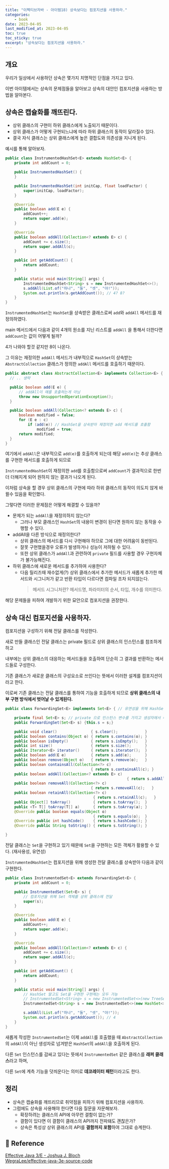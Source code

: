 ```yaml
---
title: "이펙티브자바 - 아이템18) 상속보다는 컴포지션을 사용하라."
categories: 
    - book
date: 2023-04-05
last_modified_at: 2023-04-05
toc: true
toc_sticky: true
excerpt: "상속보다는 컴포지션을 사용하라."
---
```


## 개요

우리가 일상에서 사용하던 상속은 몇가지 치명적인 단점을 가지고 있다.

이번 아이템에서는 상속의 문제점들을 알아보고 상속의 대안인 컴포지션을 사용하는 방법을 알아본다.

## 상속은 캡슐화를 깨뜨린다.

- 상위 클래스의 구현이 하위 클래스에게 노출되기 때문이다.
- 상위 클래스가 어떻게 구현되느냐에 따라 하위 클래스의 동작이 달라질수 있다.
- 결국 자식 클래스는 상위 클래스에게 높은 결합도와 의존성을 지니게 된다.

예시를 통해 알아보자.

```java
public class InstrumentedHashSet<E> extends HashSet<E> {
    private int addCount = 0;

    public InstrumentedHashSet() {
    }

    public InstrumentedHashSet(int initCap, float loadFactor) {
        super(initCap, loadFactor);
    }

    @Override 
    public boolean add(E e) {
        addCount++;
        return super.add(e);
    }

    @Override 
    public boolean addAll(Collection<? extends E> c) {
        addCount += c.size();
        return super.addAll(c);
    }

    public int getAddCount() {
        return addCount;
    }

    public static void main(String[] args) {
        InstrumentedHashSet<String> s = new InstrumentedHashSet<>();
        s.addAll(List.of("하나", "둘", "셋", "야!"));
        System.out.println(s.getAddCount()); // 4? 8?
    }
}
```

`InstrumentedHashSet`는 `HashSet`을 상속받은 클래스로써 `add`와 `addAll` 메서드를 재정의하였다.

main 메서드에서 다음과 같이 4개의 원소를 지닌 리스트를 `addAll` 을 통해서 더한다면 `addCount`는 값이 어떻게 될까?

4가 나와야 할것 같지만 8이 나온다.

그 이유는 재정의한 `addAll` 메서드가 내부적으로 `HashSet`이 상속받는 `AbstractCollection` 클래스가 정의한 `addAll` 메서드를 호출하기 때문이다.

```java
public abstract class AbstractCollection<E> implements Collection<E> {
  // .. 생략

  public boolean add(E e) {
      // addAll이 얘를 호출하는게 아님
      throw new UnsupportedOperationException();
  }

  public boolean addAll(Collection<? extends E> c) {
      boolean modified = false;
      for (E e : c)
          if (add(e)) // HashSet을 상속받아 재정의한 add 메서드를 호출함
              modified = true;
      return modified;
  }
}
```

여기에서 `addAll`은 내부적으로 `add(e)`를 호출하게 되는데 해당 `add(e)`는 추상 클래스를 구현한 메서드를 호출하게 되므로 

`InstrumentedHashSet`이 재정의한 `add`를 호출함으로써 `addCount`가 결과적으로 한번더 더해지게 되어 원하지 않는 결과가 나오게 된다.

이처럼 상속을 할 경우 상위 클래스의 구현에 따라 하위 클래스의 동작이 의도치 않게 바뀔수 있음을 확인했다.

그렇다면 이러한 문제점은 어떻게 해결할 수 있을까?

- 문제가 되는 `addAll`을 재정의하지 않는다?
  - 그러나 부모 클래스인 `HashSet`의 내용이 변경이 된다면 원하지 않는 동작을 수행할 수 있다.
- addAll을 다른 방식으로 재정의한다?
  - 상위 클래스의 메서드를 다시 구현해야 하므로 그에 대한 어려움이 동반된다.
  - 잘못 구현했을경우 오류가 발생하거나 성능이 저하될 수 있다.
  - 또한 상위 클래스가 `addAll`과 관련하여 `private` 필드를 사용할 경우 구현자체가 불가능해진다.
- 하위 클래스에 새로운 메서드를 추가하여 사용한다?
  - 다음 릴리즈때 재수없게(?) 상위 클래스에서 추가한 메서드가 새롭게 추가한 메서드와 시그니처가 같고 반환 타입이 다르다면 컴파일 조차 되지않는다.
    > 메서드 시그니처란? 메서드명, 파라미터의 순서, 타입, 개수를 의미한다. 

해당 문제들을 피하여 개발하기 위한 묘안으로 컴포지션을 권장한다.

## 상속 대신 컴포지션을 사용하자.

컴포지션을 구성하기 위해 전달 클래스를 작성한다.

새로 만들 클래스인 전달 클래스는 private 필드로 상위 클래스의 인스턴스를 참조하게 하고 

내부에는 상위 클래스의 대응하는 메서드들을 호출하여 단순히 그 결과를 반환하는 메서드들로 구성한다.

기존 클래스가 새로운 클래스의 구성요소로 쓰인다는 뜻에서 이러한 설계를 컴포지션이라고 한다.

이로써 기존 클래스는 전달 클래스를 통하여 기능을 호출하게 되므로 **상위 클래스의 내부 구현 방식에서 벗어날 수 있게된다.**

```java
public class ForwardingSet<E> implements Set<E> { // 유연성을 위해 HashSet의 모든 기능을 정의한 Set을 구현

    private final Set<E> s; // private 으로 인스턴스 변수를 가지고 생성자에서 매개변수로 받는다.
    public ForwardingSet(Set<E> s) {this.s = s;}

    public void clear()               { s.clear();            }
    public boolean contains(Object o) { return s.contains(o); }
    public boolean isEmpty()          { return s.isEmpty();   }
    public int size()                 { return s.size();      }
    public Iterator<E> iterator()     { return s.iterator();  }
    public boolean add(E e)           { return s.add(e);      }
    public boolean remove(Object o)   { return s.remove(o);   }
    public boolean containsAll(Collection<?> c)
                                   	  { return s.containsAll(c); }
    public boolean addAll(Collection<? extends E> c)
    								                  { return s.addAll(c);      }
    public boolean removeAll(Collection<?> c)
                                   	  { return s.removeAll(c);   }
    public boolean retainAll(Collection<?> c)
                                   	   { return s.retainAll(c);   }
    public Object[] toArray()          { return s.toArray();  }
    public <T> T[] toArray(T[] a)      { return s.toArray(a); }
    @Override public boolean equals(Object o)
                                       { return s.equals(o);  }
    @Override public int hashCode()    { return s.hashCode(); }
    @Override public String toString() { return s.toString(); }

}
```

전달 클래스는 `Set`을 구현하고 있기 때문에 `Set`을 구현하는 모든 객체가 활용할 수 있다. (재사용성, 유연성)

`InstrumentedHashSet`는 컴포지션을 위해 생성한 전달 클래스를 상속받아 다음과 같이 구현한다.

```java
public class InstrumentedSet<E> extends ForwardingSet<E> {
    private int addCount = 0;

    public InstrumentedSet(Set<E> s) {
        // 컴포지션을 위해 Set 객체를 상위 클래스에 전달
        super(s);
    }

    @Override 
    public boolean add(E e) {
        addCount++;
        return super.add(e);
    }

    @Override 
    public boolean addAll(Collection<? extends E> c) {
        addCount += c.size();
        return super.addAll(c);
    }

    public int getAddCount() {
        return addCount;
    }

    public static void main(String[] args) {
        // HashSet 말고도 Set을 구현한 구현체는 모두 가능
        // InstrumentedSet<String> s = new InstrumentedSet<>(new TreeSet<>()); 
        InstrumentedSet<String> s = new InstrumentedSet<>(new HashSet<>()); 

        s.addAll(List.of("하나", "둘", "셋", "야!"));
        System.out.println(s.getAddCount()); // 4
    }
}
```

새롭게 작성한 `InstrumentedSet`는 이제 `addAll`를 호출했을 때 `AbstractCollection`의 `addAll`이 아닌 생성자로 넘겨받은 `HashSet`의 `addAll`을 호출하게 된다.

다른 `Set` 인스턴스를 감싸고 있다는 뜻에서 `InstrumentedSet` 같은 클래스를 **래퍼 클래스**라고 하며,

다른 `Set`에 계측 기능을 덧씌운다는 의미로 **데코레이터 패턴**이라고도 한다.

## 정리

- 상속은 캡슐화를 깨뜨리므로 취약점을 피하기 위해 컴포지션을 사용하자.
- 그럼에도 상속을 사용해야 한다면 다음 질문을 자문해보자.
  - 확장하려는 클래스의 API에 아무런 결함이 없는가?
  - 결함이 있다면 이 결함이 클래스의 API까지 전파돼도 괜찮은가?
  - 상속은 특성상 상위 클래스의 API를 **결함까지 포함**하여 그대로 승계한다.


## 📣 Reference

[Effective Java 3/E - Joshua J. Bloch](http://www.yes24.com/Product/Goods/65551284)<br/>
[WegraLee/effective-java-3e-source-code](https://github.com/WegraLee/effective-java-3e-source-code/tree/master/src/effectivejava/chapter4/item18)<br/>